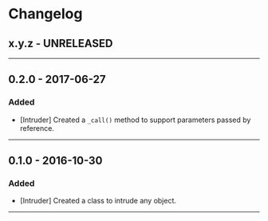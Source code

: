 Changelog
=========

## x.y.z - UNRELEASED

--------

## 0.2.0 - 2017-06-27

### Added

* [Intruder] Created a `_call()` method to support parameters passed by reference.

--------

## 0.1.0 - 2016-10-30

### Added

* [Intruder] Created a class to intrude any object.

--------
